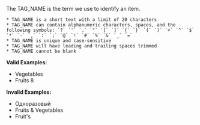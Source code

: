 <!-- markdownlint-disable-file first-line-h1 -->
The TAG_NAME is the term we use to identify an item.

```info
* TAG_NAME is a short text with a limit of 20 characters
* TAG_NAME can contain alphanumeric characters, spaces, and the following symbols: `?` `'` `.` `"` `[` `]` `{` `}` `(` `)` `+` `^` `$` `*` `-` `,` `:` `;` `@` `!` `#` `%` `&` `_` `=`
* TAG_NAME is unique and case-sensitive
* TAG_NAME will have leading and trailing spaces trimmed
* TAG_NAME cannot be blank
```

**Valid Examples:**

* Vegetables
* Fruits 8

**Invalid Examples:**

* Одноразовый
* Fruits & Vegetables
* Fruit's
